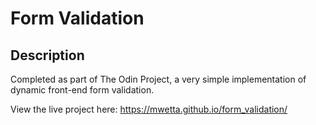 # Form Validation

## Description
Completed as part of The Odin Project, a very simple implementation of dynamic front-end form validation.

View the live project here: https://mwetta.github.io/form_validation/
